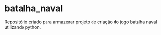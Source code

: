 # batalha_naval
Repositório criado para armazenar projeto de criação do jogo batalha naval utilizando python.
